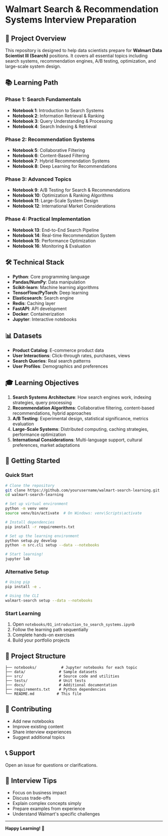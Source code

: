 # Walmart Search & Recommendation Systems Interview Preparation

## 🎯 Project Overview

This repository is designed to help data scientists prepare for **Walmart Data Scientist III (Search)** positions. It covers all essential topics including search systems, recommendation engines, A/B testing, optimization, and large-scale system design.

## 📚 Learning Path


### Phase 1: Search Fundamentals
- **Notebook 1**: Introduction to Search Systems
- **Notebook 2**: Information Retrieval & Ranking
- **Notebook 3**: Query Understanding & Processing
- **Notebook 4**: Search Indexing & Retrieval

### Phase 2: Recommendation Systems
- **Notebook 5**: Collaborative Filtering
- **Notebook 6**: Content-Based Filtering
- **Notebook 7**: Hybrid Recommendation Systems
- **Notebook 8**: Deep Learning for Recommendations

### Phase 3: Advanced Topics
- **Notebook 9**: A/B Testing for Search & Recommendations
- **Notebook 10**: Optimization & Ranking Algorithms
- **Notebook 11**: Large-Scale System Design
- **Notebook 12**: International Market Considerations

### Phase 4: Practical Implementation
- **Notebook 13**: End-to-End Search Pipeline
- **Notebook 14**: Real-time Recommendation System
- **Notebook 15**: Performance Optimization
- **Notebook 16**: Monitoring & Evaluation

## 🛠️ Technical Stack

- **Python**: Core programming language
- **Pandas/NumPy**: Data manipulation
- **Scikit-learn**: Machine learning algorithms
- **TensorFlow/PyTorch**: Deep learning
- **Elasticsearch**: Search engine
- **Redis**: Caching layer
- **FastAPI**: API development
- **Docker**: Containerization
- **Jupyter**: Interactive notebooks

## 📊 Datasets

- **Product Catalog**: E-commerce product data
- **User Interactions**: Click-through rates, purchases, views
- **Search Queries**: Real search patterns
- **User Profiles**: Demographics and preferences

## 🎓 Learning Objectives

1. **Search Systems Architecture**: How search engines work, indexing strategies, query processing
2. **Recommendation Algorithms**: Collaborative filtering, content-based recommendations, hybrid approaches
3. **A/B Testing**: Experimental design, statistical significance, metrics evaluation
4. **Large-Scale Systems**: Distributed computing, caching strategies, performance optimization
5. **International Considerations**: Multi-language support, cultural preferences, market adaptations

## 🚀 Getting Started

### Quick Start
```bash
# Clone the repository
git clone https://github.com/yourusername/walmart-search-learning.git
cd walmart-search-learning

# Set up virtual environment
python -m venv venv
source venv/bin/activate  # On Windows: venv\Scripts\activate

# Install dependencies
pip install -r requirements.txt

# Set up the learning environment
python setup.py develop
python -m src.cli setup --data --notebooks

# Start learning!
jupyter lab
```

### Alternative Setup
```bash
# Using pip
pip install -e .

# Using the CLI
walmart-search setup --data --notebooks
```

### Start Learning
1. Open `notebooks/01_introduction_to_search_systems.ipynb`
2. Follow the learning path sequentially
3. Complete hands-on exercises
4. Build your portfolio projects

## 📝 Project Structure

```
├── notebooks/           # Jupyter notebooks for each topic
├── data/               # Sample datasets
├── src/                # Source code and utilities
├── tests/              # Unit tests
├── docs/               # Additional documentation
├── requirements.txt    # Python dependencies
└── README.md          # This file
```

## 🤝 Contributing

- Add new notebooks
- Improve existing content
- Share interview experiences
- Suggest additional topics

## 📞 Support

Open an issue for questions or clarifications.

## 🎯 Interview Tips

- Focus on business impact
- Discuss trade-offs
- Explain complex concepts simply
- Prepare examples from experience
- Understand Walmart's specific challenges

---

**Happy Learning! 🚀**
